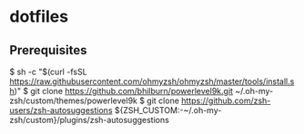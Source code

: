 # dotfiles

## Prerequisites 

$ sh -c "$(curl -fsSL https://raw.githubusercontent.com/ohmyzsh/ohmyzsh/master/tools/install.sh)"
$ git clone https://github.com/bhilburn/powerlevel9k.git ~/.oh-my-zsh/custom/themes/powerlevel9k
$ git clone https://github.com/zsh-users/zsh-autosuggestions ${ZSH_CUSTOM:-~/.oh-my-zsh/custom}/plugins/zsh-autosuggestions
